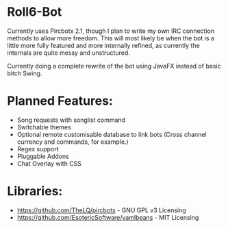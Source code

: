 # Roll6-Bot
Currently uses Pircbotx 2.1, though I plan to write my own IRC connection methods to allow more freedom.
This will most likely be when the bot is a little more fully featured and more internally refined, as currently the internals are quite messy and unstructured.

Currently doing a complete rewrite of the bot using JavaFX instead of basic bitch Swing.

# Planned Features:
* Song requests with songlist command
* Switchable themes
* Optional remote customisable database to link bots (Cross channel currency and commands, for example.)
* Regex support
* Pluggable Addons
* Chat Overlay with CSS

# Libraries:  
* https://github.com/TheLQ/pircbotx - GNU GPL v3 Licensing
* https://github.com/EsotericSoftware/yamlbeans - MIT Licensing
